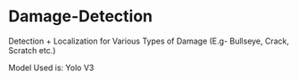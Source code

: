# Damage-Detection
Detection + Localization for Various Types of Damage (E.g- Bullseye, Crack, Scratch etc.)

Model Used is: Yolo V3
